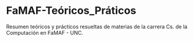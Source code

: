 # FaMAF-Teóricos_Práticos
Resumen teóricos y prácticos resueltas de materias de la carrera Cs. de la Computación en FaMAF - UNC.

  
